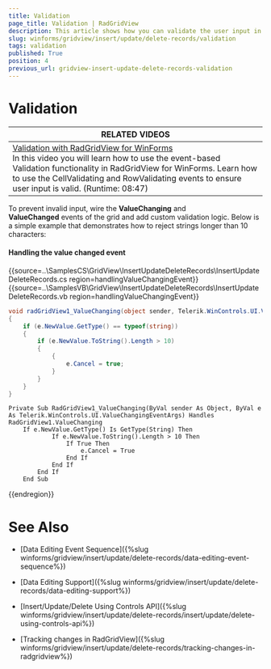 ```yaml
---
title: Validation
page_title: Validation | RadGridView
description: This article shows how you can validate the user input in order to avoid invalid data.
slug: winforms/gridview/insert/update/delete-records/validation
tags: validation
published: True
position: 4
previous_url: gridview-insert-update-delete-records-validation
---
```


# Validation

|RELATED VIDEOS|
| ------ |
|[Validation with RadGridView for WinForms](http://www.telerik.com/videos/winforms/gridview/validation-with-radgridview-for-winforms)<br>In this video you will learn how to use the event-based Validation functionality in RadGridView for WinForms. Learn how to use the CellValidating and RowValidating events to ensure user input is valid. (Runtime: 08:47)|

To prevent invalid input, wire the __ValueChanging__ and __ValueChanged__ events of the grid and add custom
validation logic. Below is a simple example that demonstrates how to reject
strings longer than 10 characters:

#### Handling the value changed event

{{source=..\SamplesCS\GridView\InsertUpdateDeleteRecords\InsertUpdateDeleteRecords.cs region=handlingValueChangingEvent}} 
{{source=..\SamplesVB\GridView\InsertUpdateDeleteRecords\InsertUpdateDeleteRecords.vb region=handlingValueChangingEvent}} 

````C#
void radGridView1_ValueChanging(object sender, Telerik.WinControls.UI.ValueChangingEventArgs e)
{
    if (e.NewValue.GetType() == typeof(string))
    {
        if (e.NewValue.ToString().Length > 10)
        {
            {
                e.Cancel = true;
            }
        }
    }
}

````
````VB.NET
Private Sub RadGridView1_ValueChanging(ByVal sender As Object, ByVal e As Telerik.WinControls.UI.ValueChangingEventArgs) Handles RadGridView1.ValueChanging
    If e.NewValue.GetType() Is GetType(String) Then
            If e.NewValue.ToString().Length > 10 Then
                If True Then
                    e.Cancel = True
                End If
            End If
        End If
    End Sub

````

{{endregion}} 



# See Also
* [Data Editing Event Sequence]({%slug winforms/gridview/insert/update/delete-records/data-editing-event-sequence%})

* [Data Editing Support]({%slug winforms/gridview/insert/update/delete-records/data-editing-support%})

* [Insert/Update/Delete Using Controls API]({%slug winforms/gridview/insert/update/delete-records/insert/update/delete-using-controls-api%})

* [Tracking changes in RadGridView]({%slug winforms/gridview/insert/update/delete-records/tracking-changes-in-radgridview%})

